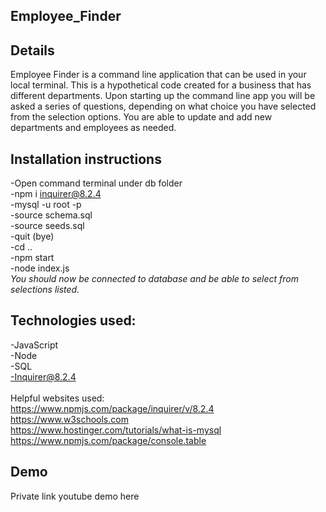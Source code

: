 ## Employee_Finder
## Details

Employee Finder is a command line application that can be used in your local terminal. This is a hypothetical code created for a business that has different departments. Upon starting up the command line app you will be asked a series of questions, depending on what choice you have selected from the selection options. You are able to update and add new departments and employees as needed.

## Installation instructions<br>
-Open command terminal under db folder<br>
-npm i inquirer@8.2.4<br>
-mysql -u root -p<br>
-source schema.sql<br>
-source seeds.sql<br>
-quit (bye)<br>
-cd ..<br>
-npm start<br>
-node index.js<br>
*You should now be connected to database and be able to select from selections listed.*


## Technologies used: <br>
-JavaScript<br>
-Node<br>
-SQL<br>
-Inquirer@8.2.4<br>
<br>
Helpful websites used:
<br>https://www.npmjs.com/package/inquirer/v/8.2.4
<br>https://www.w3schools.com
<br>https://www.hostinger.com/tutorials/what-is-mysql
<br>https://www.npmjs.com/package/console.table

## Demo<br>
Private link youtube demo here
